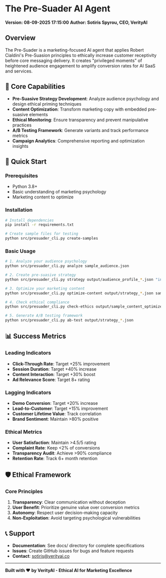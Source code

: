# The Pre-Suader AI Agent
**Version: 08-09-2025 17:15:00**
**Author: Sotiris Spyrou, CEO, VerityAI**

## Overview

The Pre-Suader is a marketing-focused AI agent that applies Robert Cialdini's Pre-Suasion principles to ethically increase customer receptivity before core messaging delivery. It creates "privileged moments" of heightened audience engagement to amplify conversion rates for AI SaaS and services.

## 🎯 Core Capabilities

- **Pre-Suasive Strategy Development**: Analyze audience psychology and design ethical priming techniques
- **Content Optimization**: Transform marketing copy with embedded pre-suasive elements
- **Ethical Monitoring**: Ensure transparency and prevent manipulative practices
- **A/B Testing Framework**: Generate variants and track performance metrics
- **Campaign Analytics**: Comprehensive reporting and optimization insights

## 🚀 Quick Start

### Prerequisites
- Python 3.8+
- Basic understanding of marketing psychology
- Marketing content to optimize

### Installation
```bash
# Install dependencies
pip install -r requirements.txt

# Create sample files for testing
python src/presuader_cli.py create-samples
```

### Basic Usage
```bash
# 1. Analyze your audience psychology
python src/presuader_cli.py analyze sample_audience.json

# 2. Create pre-suasive strategy
python src/presuader_cli.py strategy output/audience_profile_*.json "increase demo requests by 25%"

# 3. Optimize your marketing content
python src/presuader_cli.py optimize-content output/strategy_*.json sample_content.txt

# 4. Check ethical compliance
python src/presuader_cli.py check-ethics output/sample_content_optimized.txt

# 5. Generate A/B testing framework
python src/presuader_cli.py ab-test output/strategy_*.json
```

## 📊 Success Metrics

### Leading Indicators
- **Click-Through Rate**: Target +25% improvement
- **Session Duration**: Target +40% increase
- **Content Interaction**: Target +30% boost
- **Ad Relevance Score**: Target 8+ rating

### Lagging Indicators  
- **Demo Conversion**: Target +20% increase
- **Lead-to-Customer**: Target +15% improvement
- **Customer Lifetime Value**: Track correlation
- **Brand Sentiment**: Maintain >80% positive

### Ethical Metrics
- **User Satisfaction**: Maintain >4.5/5 rating
- **Complaint Rate**: Keep <2% of conversions
- **Transparency Audit**: Achieve >90% compliance
- **Retention Rate**: Track 6+ month retention

## 🛡️ Ethical Framework

### Core Principles
1. **Transparency**: Clear communication without deception
2. **User Benefit**: Prioritize genuine value over conversion metrics
3. **Autonomy**: Respect user decision-making capacity
4. **Non-Exploitation**: Avoid targeting psychological vulnerabilities

## 📞 Support

- **Documentation**: See docs/ directory for complete specifications
- **Issues**: Create GitHub issues for bugs and feature requests
- **Contact**: sotiris@verityai.co

---

**Built with ❤️ by VerityAI - Ethical AI for Marketing Excellence**
